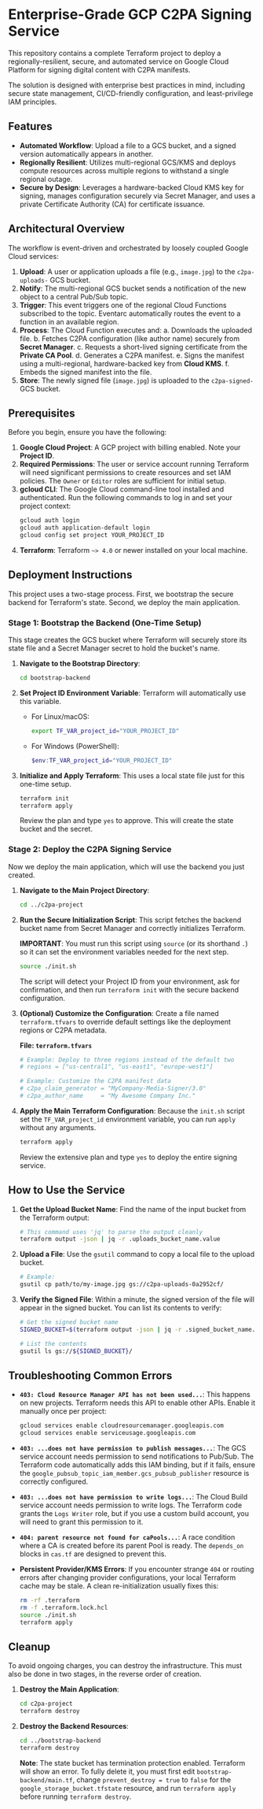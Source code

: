 
# Enterprise-Grade GCP C2PA Signing Service

This repository contains a complete Terraform project to deploy a regionally-resilient, secure, and automated service on Google Cloud Platform for signing digital content with C2PA manifests.

The solution is designed with enterprise best practices in mind, including secure state management, CI/CD-friendly configuration, and least-privilege IAM principles.

## Features

*   **Automated Workflow**: Upload a file to a GCS bucket, and a signed version automatically appears in another.
*   **Regionally Resilient**: Utilizes multi-regional GCS/KMS and deploys compute resources across multiple regions to withstand a single regional outage.
*   **Secure by Design**: Leverages a hardware-backed Cloud KMS key for signing, manages configuration securely via Secret Manager, and uses a private Certificate Authority (CA) for certificate issuance.

## Architectural Overview

The workflow is event-driven and orchestrated by loosely coupled Google Cloud services:

1.  **Upload**: A user or application uploads a file (e.g., `image.jpg`) to the `c2pa-uploads-` GCS bucket.
2.  **Notify**: The multi-regional GCS bucket sends a notification of the new object to a central Pub/Sub topic.
3.  **Trigger**: This event triggers one of the regional Cloud Functions subscribed to the topic. Eventarc automatically routes the event to a function in an available region.
4.  **Process**: The Cloud Function executes and:
    a.  Downloads the uploaded file.
    b.  Fetches C2PA configuration (like author name) securely from **Secret Manager**.
    c.  Requests a short-lived signing certificate from the **Private CA Pool**.
    d.  Generates a C2PA manifest.
    e.  Signs the manifest using a multi-regional, hardware-backed key from **Cloud KMS**.
    f.  Embeds the signed manifest into the file.
5.  **Store**: The newly signed file (`image.jpg`) is uploaded to the `c2pa-signed-` GCS bucket.

## Prerequisites

Before you begin, ensure you have the following:

1.  **Google Cloud Project**: A GCP project with billing enabled. Note your **Project ID**.
2.  **Required Permissions**: The user or service account running Terraform will need significant permissions to create resources and set IAM policies. The `Owner` or `Editor` roles are sufficient for initial setup.
3.  **gcloud CLI**: The Google Cloud command-line tool installed and authenticated. Run the following commands to log in and set your project context:
    ```bash
    gcloud auth login
    gcloud auth application-default login
    gcloud config set project YOUR_PROJECT_ID
    ```
4.  **Terraform**: Terraform `~> 4.0` or newer installed on your local machine.

## Deployment Instructions

This project uses a two-stage process. First, we bootstrap the secure backend for Terraform's state. Second, we deploy the main application.

### Stage 1: Bootstrap the Backend (One-Time Setup)

This stage creates the GCS bucket where Terraform will securely store its state file and a Secret Manager secret to hold the bucket's name.

1.  **Navigate to the Bootstrap Directory**:
    ```bash
    cd bootstrap-backend
    ```

2.  **Set Project ID Environment Variable**:
    Terraform will automatically use this variable.
    *   For Linux/macOS:
        ```bash
        export TF_VAR_project_id="YOUR_PROJECT_ID"
        ```
    *   For Windows (PowerShell):
        ```powershell
        $env:TF_VAR_project_id="YOUR_PROJECT_ID"
        ```

3.  **Initialize and Apply Terraform**:
    This uses a local state file just for this one-time setup.
    ```bash
    terraform init
    terraform apply
    ```
    Review the plan and type `yes` to approve. This will create the state bucket and the secret.

### Stage 2: Deploy the C2PA Signing Service

Now we deploy the main application, which will use the backend you just created.

1.  **Navigate to the Main Project Directory**:
    ```bash
    cd ../c2pa-project
    ```

2.  **Run the Secure Initialization Script**:
    This script fetches the backend bucket name from Secret Manager and correctly initializes Terraform.

    **IMPORTANT**: You must run this script using `source` (or its shorthand `.`) so it can set the environment variables needed for the next step.

    ```bash
    source ./init.sh
    ```
    The script will detect your Project ID from your environment, ask for confirmation, and then run `terraform init` with the secure backend configuration.

3.  **(Optional) Customize the Configuration**:
    Create a file named `terraform.tfvars` to override default settings like the deployment regions or C2PA metadata.

    **File: `terraform.tfvars`**
    ```tfvars
    # Example: Deploy to three regions instead of the default two
    # regions = ["us-central1", "us-east1", "europe-west1"]

    # Example: Customize the C2PA manifest data
    # c2pa_claim_generator = "MyCompany-Media-Signer/3.0"
    # c2pa_author_name     = "My Awesome Company Inc."
    ```

4.  **Apply the Main Terraform Configuration**:
    Because the `init.sh` script set the `TF_VAR_project_id` environment variable, you can run `apply` without any arguments.

    ```bash
    terraform apply
    ```
    Review the extensive plan and type `yes` to deploy the entire signing service.

## How to Use the Service

1.  **Get the Upload Bucket Name**:
    Find the name of the input bucket from the Terraform output:
    ```bash
    # This command uses 'jq' to parse the output cleanly
    terraform output -json | jq -r .uploads_bucket_name.value
    ```

2.  **Upload a File**:
    Use the `gsutil` command to copy a local file to the upload bucket.
    ```bash
    # Example:
    gsutil cp path/to/my-image.jpg gs://c2pa-uploads-0a2952cf/
    ```

3.  **Verify the Signed File**:
    Within a minute, the signed version of the file will appear in the signed bucket. You can list its contents to verify:
    ```bash
    # Get the signed bucket name
    SIGNED_BUCKET=$(terraform output -json | jq -r .signed_bucket_name.value)

    # List the contents
    gsutil ls gs://${SIGNED_BUCKET}/
    ```

## Troubleshooting Common Errors

*   **`403: Cloud Resource Manager API has not been used...`**: This happens on new projects. Terraform needs this API to enable other APIs. Enable it manually once per project:
    ```bash
    gcloud services enable cloudresourcemanager.googleapis.com
    gcloud services enable serviceusage.googleapis.com
    ```

*   **`403: ...does not have permission to publish messages...`**: The GCS service account needs permission to send notifications to Pub/Sub. The Terraform code automatically adds this IAM binding, but if it fails, ensure the `google_pubsub_topic_iam_member.gcs_pubsub_publisher` resource is correctly configured.

*   **`403: ...does not have permission to write logs...`**: The Cloud Build service account needs permission to write logs. The Terraform code grants the `Logs Writer` role, but if you use a custom build account, you will need to grant this permission to it.

*   **`404: parent resource not found for caPools...`**: A race condition where a CA is created before its parent Pool is ready. The `depends_on` blocks in `cas.tf` are designed to prevent this.

*   **Persistent Provider/KMS Errors**: If you encounter strange `404` or routing errors after changing provider configurations, your local Terraform cache may be stale. A clean re-initialization usually fixes this:
    ```bash
    rm -rf .terraform
    rm -f .terraform.lock.hcl
    source ./init.sh
    terraform apply
    ```

## Cleanup

To avoid ongoing charges, you can destroy the infrastructure. This must also be done in two stages, in the reverse order of creation.

1.  **Destroy the Main Application**:
    ```bash
    cd c2pa-project
    terraform destroy
    ```

2.  **Destroy the Backend Resources**:
    ```bash
    cd ../bootstrap-backend
    terraform destroy
    ```
    **Note**: The state bucket has termination protection enabled. Terraform will show an error. To fully delete it, you must first edit `bootstrap-backend/main.tf`, change `prevent_destroy = true` to `false` for the `google_storage_bucket.tfstate` resource, and run `terraform apply` before running `terraform destroy`.